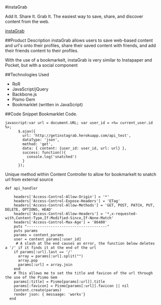 #instaGrab

Add It. Share It. Grab It. The easiest way to save, share, and discover content from the web.

[instaGrab](http://getinstagrab.herokuapp.com/)


##Product Description
instaGrab allows users to save web-based content and url's onto their profiles, share their saved content with friends, and add their friends content to their profiles. 

With the use of a bookmarkelt, instaGrab is very similar to Instapaper and Pocket, but with a social component

##Technologies Used

- RoR
- JavaScript/jQuery
- Backbone.js
- Pismo Gem
- Bookmarklet (written in JavaScript)

##Code Snippet
Bookmarklet Code.

```
javascript:var url = document.URL; var user_id = <%= current_user.id  %>;   
      $.ajax({     
        url: 'http://getinstagrab.herokuapp.com/api_test',     
        dataType: 'json',     
        method: 'get',     
        data: { content: {user_id: user_id, url: url} },     
        success: function(){       
          console.log('snatched')     
        }   
      });
```
Unique method within Content Controller to allow for bookmarkelt to snatch url from external source
```
def api_handler

    headers['Access-Control-Allow-Origin'] = '*'
    headers['Access-Control-Expose-Headers'] = 'ETag'
    headers['Access-Control-Allow-Methods'] = 'GET, POST, PATCH, PUT, DELETE, OPTIONS, HEAD'
    headers['Access-Control-Allow-Headers'] = '*,x-requested-with,Content-Type,If-Modified-Since,If-None-Match'
    headers['Access-Control-Max-Age'] = '86400'
    puts "-------------------------------------"
    puts params
    params = content_params
    user = content_params[:user_id]
     # A slash at the end causes an error, the function below deletes a '/' if it finds it at the end of the url
    if params[:url].last == '/'
      array = params[:url].split("")
      array.pop
      params[:url] = array.join
    end
    # This allows me to set the title and favicon of the url through the use of the Pismo Gem
    params[:title] = Pismo[params[:url]].title
    params[:favicon] = Pismo[params[:url]].favicon || nil
    Content.create(params)
    render json: { messaage: 'works'}
  end
```

